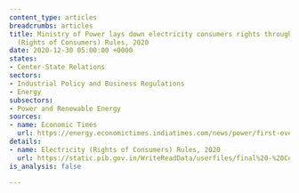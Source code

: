 ```yaml
---
content_type: articles
breadcrumbs: articles
title: Ministry of Power lays down electricity consumers rights through the Electricity
  (Rights of Consumers) Rules, 2020
date: 2020-12-30 05:00:00 +0000
states:
- Center-State Relations
sectors:
- Industrial Policy and Business Regulations
- Energy
subsectors:
- Power and Renewable Energy
sources:
- name: Economic Times
  url: https://energy.economictimes.indiatimes.com/news/power/first-ever-service-rules-make-discoms-liable-to-pay-up-to-rs-1-lakh-compensation-for-outage/79849820
details:
- name: Electricity (Rights of Consumers) Rules, 2020
  url: https://static.pib.gov.in/WriteReadData/userfiles/final%20-%20Copy%202.pdf
is_analysis: false

---
```

